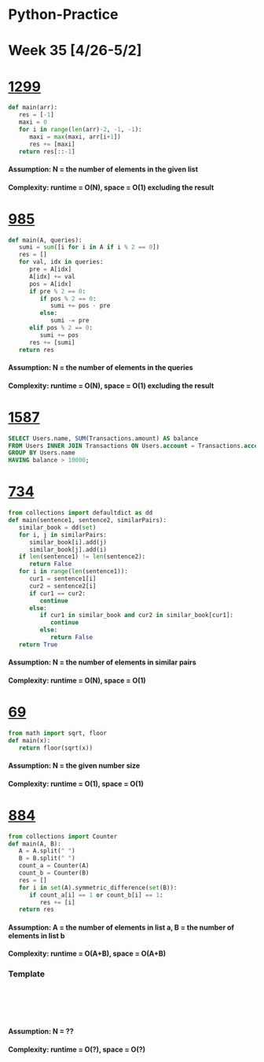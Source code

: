 # Python-Practice

# Week 35 [4/26-5/2]

# [1299](https://leetcode.com/problems/replace-elements-with-greatest-element-on-right-side/)
```python
def main(arr):
   res = [-1]
   maxi = 0
   for i in range(len(arr)-2, -1, -1):
      maxi = max(maxi, arr[i+1])
      res += [maxi]
   return res[::-1]
```
#### Assumption: N = the number of elements in the given list
#### Complexity: runtime = O(N), space = O(1) excluding the result

# [985](https://leetcode.com/problems/sum-of-even-numbers-after-queries/)
```python
def main(A, queries):
   sumi = sum([i for i in A if i % 2 == 0])
   res = []
   for val, idx in queries:
      pre = A[idx]
      A[idx] += val
      pos = A[idx]
      if pre % 2 == 0:
         if pos % 2 == 0:
            sumi += pos - pre
         else:
            sumi -= pre
      elif pos % 2 == 0:
         sumi += pos
      res += [sumi]
   return res
```
#### Assumption: N = the number of elements in the queries
#### Complexity: runtime = O(N), space = O(1) excluding the result

# [1587](https://leetcode.com/problems/bank-account-summary-ii/)
```sql
SELECT Users.name, SUM(Transactions.amount) AS balance
FROM Users INNER JOIN Transactions ON Users.account = Transactions.account
GROUP BY Users.name
HAVING balance > 10000;
```

# [734](https://leetcode.com/problems/sentence-similarity/)
```python
from collections import defaultdict as dd
def main(sentence1, sentence2, similarPairs):
   similar_book = dd(set)
   for i, j in similarPairs:
      similar_book[i].add(j)
      similar_book[j].add(i)
   if len(sentence1) != len(sentence2):
      return False
   for i in range(len(sentence1)):
      cur1 = sentence1[i]
      cur2 = sentence2[i]
      if cur1 == cur2:
         continue
      else:
         if cur1 in similar_book and cur2 in similar_book[cur1]:
            continue
         else:
            return False
   return True
```
#### Assumption: N = the number of elements in similar pairs
#### Complexity: runtime = O(N), space = O(1)

# [69](https://leetcode.com/problems/sqrtx/)
```python
from math import sqrt, floor
def main(x):
   return floor(sqrt(x))
```
#### Assumption: N = the given number size
#### Complexity: runtime = O(1), space = O(1)

# [884](https://leetcode.com/problems/uncommon-words-from-two-sentences/)
```python
from collections import Counter
def main(A, B):
   A = A.split(" ")
   B = B.split(" ")
   count_a = Counter(A)
   count_b = Counter(B)
   res = []
   for i in set(A).symmetric_difference(set(B)):
      if count_a[i] == 1 or count_b[i] == 1:
         res += [i]
   return res
```
#### Assumption: A = the number of elements in list a, B = the number of elements in list b
#### Complexity: runtime = O(A+B), space = O(A+B)

### Template
# []()
```sql
```

# []()
```python
```
#### Assumption: N = ??
#### Complexity: runtime = O(?), space = O(?)